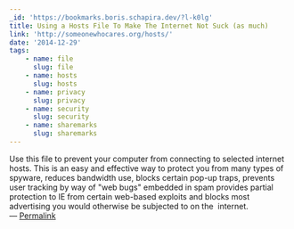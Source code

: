 ```yaml
---
_id: 'https://bookmarks.boris.schapira.dev/?l-k0lg'
title: Using a Hosts File To Make The Internet Not Suck (as much)
link: 'http://someonewhocares.org/hosts/'
date: '2014-12-29'
tags:
    - name: file
      slug: file
    - name: hosts
      slug: hosts
    - name: privacy
      slug: privacy
    - name: security
      slug: security
    - name: sharemarks
      slug: sharemarks
---
```


Use this file to prevent your computer from connecting to selected internet
hosts. This is an easy and effective way to protect you from many types of
spyware, reduces bandwidth use, blocks certain pop-up traps, prevents user
tracking by way of &quot;web bugs&quot; embedded in spam provides partial
protection to IE from certain web-based exploits and blocks most advertising you
would otherwise be subjected to on the  internet. <br>&#8212;
<a href="https://bookmarks.boris.schapira.dev/?l-k0lg" title="Permalink">Permalink</a>
